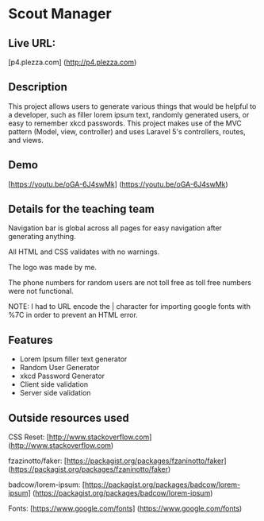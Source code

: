 # Scout Manager

## Live URL:

[p4.plezza.com] (http://p4.plezza.com)

## Description

This project allows users to generate various things that would be helpful to a developer, such as filler lorem ipsum text, randomly generated users, or easy to remember xkcd passwords. This project makes use of the MVC pattern (Model, view, controller) and uses Laravel 5's controllers, routes, and views.

## Demo

[https://youtu.be/oGA-6J4swMk] (https://youtu.be/oGA-6J4swMk)

## Details for the teaching team

Navigation bar is global across all pages for easy navigation after generating anything.

All HTML and CSS validates with no warnings.

The logo was made by me.

The phone numbers for random users are not toll free as toll free numbers were not functional.

NOTE: I had to URL encode the | character for importing google fonts with %7C in order to prevent an HTML error.

## Features

* Lorem Ipsum filler text generator
* Random User Generator
* xkcd Password Generator
* Client side validation
* Server side validation

## Outside resources used

CSS Reset: [http://www.stackoverflow.com] (http://www.stackoverflow.com)

fzazinotto/faker: [https://packagist.org/packages/fzaninotto/faker] (https://packagist.org/packages/fzaninotto/faker)

badcow/lorem-ipsum: [https://packagist.org/packages/badcow/lorem-ipsum] (https://packagist.org/packages/badcow/lorem-ipsum)

Fonts: [https://www.google.com/fonts] (https://www.google.com/fonts)

